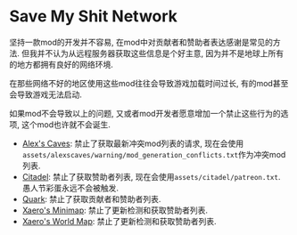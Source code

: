 # Save My Shit Network

坚持一款mod的开发并不容易, 在mod中对贡献者和赞助者表达感谢是常见的方法. 但我并不认为从远程服务器获取这些信息是个好主意,
因为并不是地球上所有的地方都拥有良好的网络环境.

在那些网络不好的地区使用这些mod往往会导致游戏加载时间过长, 有的mod甚至会导致游戏无法启动.

如果mod不会导致以上的问题, 又或者mod开发者愿意增加一个禁止这些行为的选项, 这个mod也许就不会诞生.

- [Alex's Caves](https://modrinth.com/mod/qnQsVE2z): 禁止了获取最新冲突mod列表的请求,
  现在会使用`assets/alexscaves/warning/mod_generation_conflicts.txt`作为冲突mod列表.
- [Citadel](https://modrinth.com/mod/jJfV67b1): 禁止了获取赞助者列表, 现在会使用`assets/citadel/patreon.txt`.
  愚人节彩蛋永远不会被触发.
- [Quark](https://modrinth.com/mod/qnQsVE2z): 禁止了获取贡献者和赞助者列表.
- [Xaero's Minimap](https://modrinth.com/mod/1bokaNcj): 禁止了更新检测和获取赞助者列表.
- [Xaero's World Map](https://modrinth.com/mod/NcUtCpym): 禁止了更新检测和获取赞助者列表.
